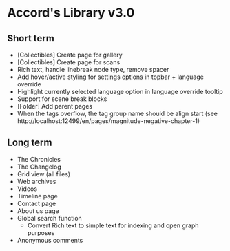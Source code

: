 # Accord's Library v3.0

## Short term

- [Collectibles] Create page for gallery
- [Collectibles] Create page for scans
- Rich text, handle linebreak node type, remove spacer
- Add hover/active styling for settings options in topbar + language override
- Highlight currently selected language option in language override tooltip
- Support for scene break blocks
- [Folder] Add parent pages
- When the tags overflow, the tag group name should be align start (see http://localhost:12499/en/pages/magnitude-negative-chapter-1)

## Long term

- The Chronicles
- The Changelog
- Grid view (all files)
- Web archives
- Videos
- Timeline page
- Contact page
- About us page
- Global search function
  - Convert Rich text to simple text for indexing and open graph purposes
- Anonymous comments
